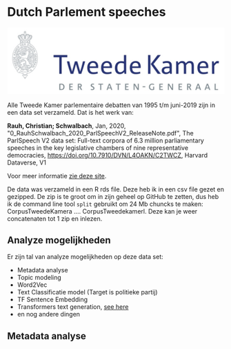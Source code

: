 # Dutch Parlement speeches

![](kamer.png)

Alle Tweede Kamer parlementaire debatten van 1995 t/m juni-2019 zijn in een data set verzameld. Dat is het werk van:

**Rauh, Christian; Schwalbach**, Jan, 2020, "0_RauhSchwalbach_2020_ParlSpeechV2_ReleaseNote.pdf", The ParlSpeech V2 data set: Full-text corpora of 6.3 million parliamentary speeches in the key legislative chambers of nine representative democracies, https://doi.org/10.7910/DVN/L4OAKN/C2TWCZ, Harvard Dataverse, V1

Voor meer informatie [zie deze site](https://dataverse.harvard.edu/dataset.xhtml?persistentId=doi:10.7910/DVN/L4OAKN).

De data was verzameld in een R rds file. Deze heb ik in een csv file gezet en gezipped. De zip is te groot om in zijn geheel op GitHub te zetten, dus heb ik de command line tool `split` gebruikt om 24 Mb chuncks te maken: CorpusTweedeKamera .... CorpusTweedekamerl. Deze kan je weer concatenaten tot 1 zip en inlezen.


## Analyze mogelijkheden

Er zijn tal van analyze mogelijkheden op deze data set:

* Metadata analyse
* Topic modeling
* Word2Vec
* Text Classificatie model (Target is politieke partij)
* TF Sentence Embedding
* Transformers text generation, [see here](https://github.com/huggingface/transformers)
* en nog andere dingen

## Metadata analyse
